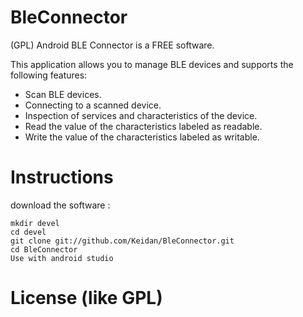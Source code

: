 BleConnector
===

(GPL) Android BLE Connector is a FREE software.

This application allows you to manage BLE devices and supports the following features:

* Scan BLE devices.
* Connecting to a scanned device.
* Inspection of services and characteristics of the device.
* Read the value of the characteristics labeled as readable.
* Write the value of the characteristics labeled as writable.


Instructions
============


download the software :

	mkdir devel
	cd devel
	git clone git://github.com/Keidan/BleConnector.git
	cd BleConnector
 	Use with android studio
	

License (like GPL)
==================
